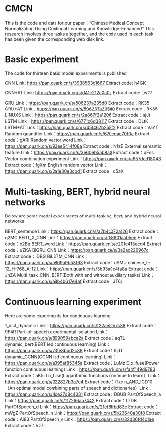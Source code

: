 # CMCN
This is the code and data for our paper：“Chinese Medical Concept Normalization Using Continual Learning and Knowledge-Enhanced” This research involves three tasks altogether, and the code used in each task has been given the corresponding web disk link.

# Basic experiment
The code for thirteen basic model experiments is published

CNN Link: https://pan.quark.cn/s/3938563c1667 Extract code: h4GK

CNN+AT Link: https://pan.quark.cn/s/d41c212c0a0a Extract code: LwG1

GRU Link：https://pan.quark.cn/s/506237a235d0 Extract code：RK35
GRU+AT Link：https://pan.quark.cn/s/506237a235d0 Extract code：RK35
LINUXS Link：https://pan.quark.cn/s/2a867f2a1206 Extract code：sjJt
LSTM Link：https://pan.quark.cn/s/6771c6d38117 Extract code：DLtK
LSTM+AT Link：https://pan.quark.cn/s/45f467b258f2 Extract code：VaYT
Random quantifier Link：https://pan.quark.cn/s/670edac70f0a Extract code：gARi
Random vector word Link：https://pan.quark.cn/s/93ee5414f08a Extract code：NfzE
External semantic feature Link：https://pan.quark.cn/s/3e60eb5ab8a0 Extract code：qFns
Vector combination experiment Link：https://pan.quark.cn/s/a857ded18043 Extract code：fgXm
English random vector Link：https://pan.quark.cn/s/2a1e30e3cbd1 Extract code：q5aX

# Multi-tasking, BERT, hybrid neural networks
Below are some model experiments of multi-tasking, bert, and hybrid neural networks

BERT_sentence Link：https://pan.quark.cn/s/a7b4c072a126 Extract code：q2MC
BERT_X_CNN Link：https://pan.quark.cn/s/f58801aa05ee Extract code：x2Bq
BERT_word Link：https://pan.quark.cn/s/c201c413ecd4 Extract code：uZKA
BiGRU_CNN Link：https://pan.quark.cn/s/3a2ac226967c Extract code：iDBG
BiLSTM_CNN Link：https://pan.quark.cn/s/a869a9b53f63 Extract code：uSMU
chinese_L-12_H-768_A-12 Link：https://pan.quark.cn/s/3b93a0e4fa8a Extract code：JnZA
Multi_task_CNN_BERT(Both with and without auxiliary tasks) Link：https://pan.quark.cn/s/a8b4b617e4af Extract code：JT6j

# Continuous learning experiment
Here are some experiments for continuous learning

1_dict_dynamic Link：https://pan.quark.cn/s/f22ae5fe7c38 Extract code：9F4R
Part-of-speech experimental isolation Link：https://pan.quark.cn/s/899059ebca2a Extract code：aqTL
dynamic_bert(BERT led continuous learning) Link：https://pan.quark.cn/s/73fe8bbd2c38 Extract code：RjJT
dynamic_GCNN(GCNN led continuous learning) Link：https://pan.quark.cn/s/a395af85345a Extract code：LuMz
E_x_fuse(Power function continuous learning) Link：https://pan.quark.cn/s/fa4f149d9783 Extract code：aK5i
Ln_fuse(Logarithmic functions continue to learn）Link：https://pan.quark.cn/s/022827b3a7e4 Extract code：iTxc
n_AND_ICD10（An optimal model combining parts of speech and dictionaries）Link：https://pan.quark.cn/s/4ce27d8c4331 Extract code：DBUB
PartOfSpeech_a Link：https://pan.quark.cn/s/117296aa7442 Extract code：LzDB
PartOfSpeech_d Link：https://pan.quark.cn/s/21ef8ffbd83c Extract code：mWgZ
PartOfSpeech_n Link：https://pan.quark.cn/s/5b23640a30f8 Extract code：Ai83
PartOfSpeech_v Link：https://pan.quark.cn/s/32d36fd4c1ae Extract code：Vz7i
